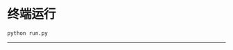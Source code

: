 # 终端运行

```shell
python run.py
```
***********************************************************************************************************************************************************************************************************************************************************************************